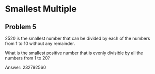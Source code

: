 # Smallest Multiple
## Problem 5

2520 is the smallest number that can be divided by each of the numbers from 1 to 10 without any remainder.

What is the smallest positive number that is evenly divisible by all the numbers from 1 to 20?

Answer: 232792560
